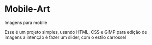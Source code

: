 # Mobile-Art
Imagens para mobile

Esse é um projeto simples, usando HTML, CSS e GIMP para edição de imagens
a intenção é fazer um slider, com o estilo carrossel
